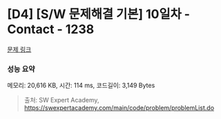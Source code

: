# [D4] [S/W 문제해결 기본] 10일차 - Contact - 1238 

[문제 링크](https://swexpertacademy.com/main/code/problem/problemDetail.do?contestProbId=AV15B1cKAKwCFAYD) 

### 성능 요약

메모리: 20,616 KB, 시간: 114 ms, 코드길이: 3,149 Bytes



> 출처: SW Expert Academy, https://swexpertacademy.com/main/code/problem/problemList.do